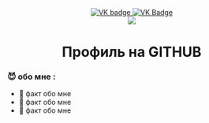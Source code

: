 <div id="badges" align ="center">
  <a href= "https://vk.com/maxim_lebedev3">
    <img src = "https://img.shields.io/badge/VK-blue?style=for-the-badge&logo=VK&logoColor=white" alt="VK badge"/> 
  </a>

  <a href= "https://mail.yandex.ru/?uid=639178211#inbox">
     <img src = "https://img.shields.io/badge/EMAIL-red?style=for-the-badge&logo=Gmail&logoColor=white" alt="VK Badge"/>
  </a>
</div>
<div id="viewprof" align="center" >
  <img src="https://komarev.com/ghpvc/?username=MaxLebedev5&style-flat-square&color=blue" alt""/>
</div>

<div id="heythere" align="center">
<h1> Профиль на GITHUB </h1>
</div>

### :smiling_imp: обо мне :

- :japanese_goblin: факт обо мне 
- :clown_face: факт обо мне 
- :ghost: факт обо мне

